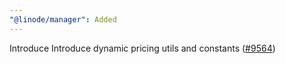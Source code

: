 ```yaml
---
"@linode/manager": Added
---
```


Introduce Introduce dynamic pricing utils and constants ([#9564](https://github.com/linode/manager/pull/9564))
